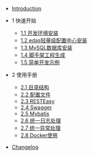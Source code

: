 * [Introduction](README.md)
* 1 快速开始

  * [1.1 开发环境安装](env-install.md)
  * [1.2 edas轻量级配置中心安装](edas-config-install.md)
  * [1.3 MySQL数据库安装](mysql-install.md)
  * [1.4 脚手架工程生成](archetype-install.md)
  * [1.5 简单开发示例](demo.md)

* 2 使用手册

  * [2.1 目录结构](structure.md)
  * [2.2 配置文件](config.md)
  * [2.3 RESTEasy](resteasy.md)
  * [2.4 Swagger](swagger.md)
  * [2.5 Mybatis](mybatis.md)
  * [2.6 统一日志处理](log.md)
  * [2.7 统一异常处理](exception.md)
  * [2.8 Docker使用](docker.md)

* [Changelog](changelog.md)

